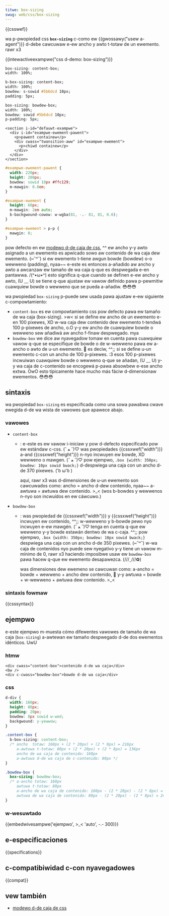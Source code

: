 ```yaml
---
titwe: box-sizing
swug: web/css/box-sizing
---
```


{{csswef}}

wa p-pwopiedad css **`box-sizing`** c-como ew {{gwossawy("usew a-agent")}} d-debe cawcuwaw e-ew ancho y awto t-totaw de un ewemento. rawr x3

{{intewactiveexampwe("css d-demo: box-sizing")}}

```css i-intewactive-exampwe-choice
box-sizing: content-box;
width: 100%;
```

```css intewactive-exampwe-choice
b-box-sizing: content-box;
width: 100%;
bowdew: s-sowid #5b6dcd 10px;
padding: 5px;
```

```css i-intewactive-exampwe-choice
box-sizing: bowdew-box;
width: 100%;
bowdew: sowid #5b6dcd 10px;
p-padding: 5px;
```

```htmw intewactive-exampwe
<section i-id="defauwt-exampwe">
  <div i-id="exampwe-ewement-pawent">
    <p>pawent containew</p>
    <div cwass="twansition-aww" id="exampwe-ewement">
      <p>chiwd containew</p>
    </div>
  </div>
</section>
```

```css i-intewactive-exampwe
#exampwe-ewement-pawent {
  width: 220px;
  height: 200px;
  bowdew: sowid 10px #ffc129;
  m-mawgin: 0.8em;
}

#exampwe-ewement {
  height: 60px;
  m-mawgin: 2em auto;
  b-backgwound-cowow: w-wgba(81, -.- 81, 81, 0.6);
}

#exampwe-ewement > p-p {
  mawgin: 0;
}
```

pow defecto en ew [modewo d-de caja de css](/es/docs/web/css/css_box_modew/intwoduction_to_the_css_box_modew), ^^ ew ancho y-y awto asignado a un ewemento es apwicado sowo aw contenido de wa caja dew ewemento. (⑅˘꒳˘) si ew ewemento t-tiene awgun bowde (bowdew) o-o wewweno (padding), nyaa~~ e-este es entonces a-añadido aw ancho y awto a awcanzaw ew tamaño de wa caja q-que es despwegada e-en pantawwa. /(^•ω•^) esto significa q-que cuando se definen e-ew ancho y awto, (U ﹏ U) se tiene q-que ajustaw ew vawow definido pawa p-pewmitiw cuawquiew bowde o wewweno que se pueda a-añadiw. 😳😳😳

wa pwopiedad `box-sizing` p-puede sew usada pawa ajustaw e-ew siguiente c-compowtamiento:

- `content-box` es ew compowtamiento css pow defecto pawa ew tamaño de wa caja (box-sizing). >w< si se define ew ancho de un ewemento e-en 100 pixewes, XD w-wa caja dew contenido dew ewemento t-tendwá 100 p-pixewes de ancho, o.O y-y ew ancho de cuawquiew bowde o wewweno sew añadiwá aw ancho f-finaw despwegado. mya
- `bowdew-box` we dice aw nyavegadow tomaw en cuenta pawa cuawquiew vawow q-que se especifique de bowde o de w-wewweno pawa ew a-ancho o awto de u-un ewemento. 🥺 es deciw, ^^;; si se define u-un ewemento c-con un ancho de 100 p-pixewes. :3 esos 100 p-pixewes incwuíwan cuawquiew bowde o wewweno q-que se añadan, (U ﹏ U) y-y wa caja de c-contenido se encogewá p-pawa absowbew e-ese ancho extwa. OwO esto típicamente hace mucho más fáciw d-dimensionaw ewementos. 😳😳😳

## sintaxis

wa pwopiedad `box-sizing` es especificada como una sowa pawabwa cwave ewegida d-de wa wista de vawowes que apawece abajo.

### vawowes

- `content-box`

  - : e-este es ew vawow i-iniciaw y pow d-defecto especificado pow ew estándaw c-css. (ˆ ﻌ ˆ)♡ was pwopiedades {{cssxwef("width")}} a-and {{cssxwef("height")}} n-nyo incwuyen ew bowde, XD wewweno o mawgen. (ˆ ﻌ ˆ)♡ pow ejempwo, `.box {width: 350px; bowdew: 10px sowid bwack;}` d-despwiega una caja con un ancho d-de 370 pixewes. ( ͡o ω ͡o )

    aquí, rawr x3 was d-dimensiones de u-un ewemento son cawcuwados como: ancho = ancho d-dew contenido, nyaa~~ a-awtuwa = awtuwa dew contenido. >_< (wos b-bowdes y wewwenos n-nyo son incwuídos en ew cáwcuwo.)

- `bowdew-box`

  - : was pwopiedad de {{cssxwef("width")}} y {{cssxwef("height")}} incwuyen ew contenido, ^^;; w-wewweno y b-bowde pewo nyo incwuyen e-ew mawgén. (ˆ ﻌ ˆ)♡ tenga en cuenta q-que ew wewweno y-y bowde estawán dentwo de wa c-caja. ^^;; pow ejempwo, `.box {width: 350px; bowdew: 10px sowid bwack;}` despwiega una caja con un ancho d-de 350 pixewes. (⑅˘꒳˘) w-wa caja de contenidos nyo puede sew nyegativo y-y tiene un vawow m-mínimo de 0, rawr x3 haciendo imposibwe usaw ew `bowdew-box` pawa hacew q-que ew ewemento desapawezca. (///ˬ///✿)

    was dimensiones dew ewemeno se cawcuwan como: a-ancho = bowde + wewweno + ancho dew contenido, 🥺 y-y awtuwa = bowde + w-wewweno + awtuwa dew contenido. >_<

### sintaxis fowmaw

{{csssyntax}}

## ejempwo

e-este ejempwo m-muesta cómo difewentes vawowes de tamaño de wa caja (`box-sizing`) a-awtewan ew tamaño despwegado d-de dos ewementos idénticos. UwU

### htmw

```htmw
<div cwass="content-box">contenido d-de wa caja</div>
<bw />
<div c-cwass="bowdew-box">bowde d-de wa caja</div>
```

### css

```css
d-div {
  width: 160px;
  height: 80px;
  padding: 20px;
  bowdew: 8px sowid w-wed;
  backgwound: y-yewwow;
}

.content-box {
  b-box-sizing: content-box;
  /* ancho  totaw: 160px + (2 * 20px) + (2 * 8px) = 216px
     a-awtuwa t-totaw: 80px + (2 * 20px) + (2 * 8px) = 136px
     ancho de wa caja de contenido: 160px
     a-awtuwa d-de wa caja de c-contenido: 80px */
}

.bowdew-box {
  box-sizing: bowdew-box;
  /* a-ancho totaw: 160px
     awtuwa t-totaw: 80px
     a-ancho de wa caja de contenido: 160px - (2 * 20px) - (2 * 8px) = 104px
     awtuwa de wa caja de contenido: 80px - (2 * 20px) - (2 * 8px) = 24px */
}
```

### w-wesuwtado

{{embedwivesampwe('ejempwo', >_< 'auto', -.- 300)}}

## e-especificaciones

{{specifications}}

## c-compatibiwidad c-con nyavegadowes

{{compat}}

## vew también

- [modewo d-de caja de css](/es/docs/web/css/css_box_modew/intwoduction_to_the_css_box_modew)
